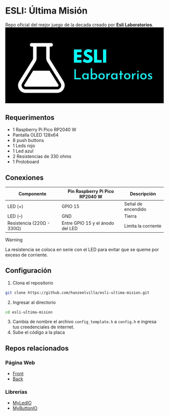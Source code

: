 # ESLI: Última Misión

Repo oficial del mejor juego de la decada creado por **Esli Laboratorios**.
![Logo Esli Laboratorios](/assets/logo_equipo.jpg)

## Requerimentos
- 1 Raspberry Pi Pico RP2040 W
- Pantalla OLED 128x64
- 8 push buttons
- 1 Leds rojo
- 1 Led azul
- 2 Resistencias de 330 ohms
- 1 Protoboard

## Conexiones

| Componente | Pin Raspberry Pi Pico RP2040 W | Descripción        |
|------------|-------------------------------------|--------------------|
| LED (+)    | GPIO 15                             | Señal de encendido |
| LED (–)    | GND                                 | Tierra             |
| Resistencia (220Ω - 330Ω) | Entre GPIO 15 y el ánodo del LED | Limita la corriente |

> [!WARNING]
> La resistencia se coloca en serie con el LED para evitar que se queme por exceso de corriente.

## Configuración 

1. Clona el repositorio
```bash
git clone https://github.com/hanzeelvilla/esli-ultima-mision.git
```

2. Ingresar al directorio
```bash
cd esli-ultima-mision
```

3. Cambia de nombre el archivo `config_template.h` a `config.h` e ingresa tus creedenciales de internet.
4. Sube el código a la placa

## Repos relacionados

### Página Web
- [Front](https://github.com/angelverduzco/esli-game-page)
- [Back](https://github.com/angelverduzco/esli-game-api)

### Librerías
- [MyLedIO](https://github.com/hanzeelvilla/MyLedIO)
- [MyButtonIO](MyButtonIO)